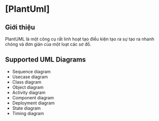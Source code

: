# \[PlantUml\]

## Giới thiệu

PlantUML là một công cụ rất linh hoạt tạo điều kiện tạo ra sự tạo ra nhanh chóng và đơn giản của một loạt các sơ đồ.

## Supported UML Diagrams

- Sequence diagram
- Usecase diagram
- Class diagram
- Object diagram
- Activity diagram
- Component diagram
- Deployment diagram
- State diagram
- Timing diagram